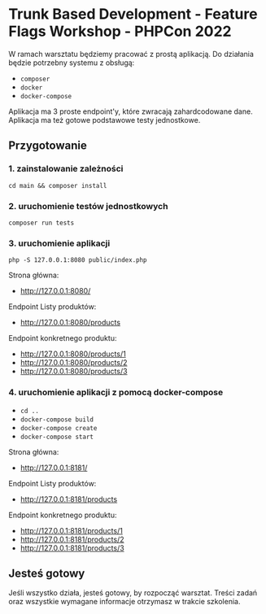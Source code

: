 # Trunk Based Development - Feature Flags Workshop - PHPCon 2022

W ramach warsztatu będziemy pracować z prostą aplikacją.
Do działania będzie potrzebny systemu z obsługą:

- `composer`
- `docker`
- `docker-compose`

Aplikacja ma 3 proste endpoint'y, które zwracają zahardcodowane dane.
Aplikacja ma też gotowe podstawowe testy jednostkowe.

## Przygotowanie

### 1. zainstalowanie zależności

`cd main && composer install`

### 2. uruchomienie testów jednostkowych

`composer run tests`

### 3. uruchomienie aplikacji

`php -S 127.0.0.1:8080 public/index.php`

Strona główna:
- http://127.0.0.1:8080/

Endpoint Listy produktów:
- http://127.0.0.1:8080/products

Endpoint konkretnego produktu:
- http://127.0.0.1:8080/products/1
- http://127.0.0.1:8080/products/2
- http://127.0.0.1:8080/products/3

### 4. uruchomienie aplikacji z pomocą docker-compose

- `cd ..`
- `docker-compose build`
- `docker-compose create`
- `docker-compose start`

Strona główna:
- http://127.0.0.1:8181/

Endpoint Listy produktów:
- http://127.0.0.1:8181/products

Endpoint konkretnego produktu:
- http://127.0.0.1:8181/products/1
- http://127.0.0.1:8181/products/2
- http://127.0.0.1:8181/products/3

## Jesteś gotowy

Jeśli wszystko działa, jesteś gotowy, by rozpocząć warsztat. 
Treści zadań oraz wszystkie wymagane informacje otrzymasz w trakcie szkolenia.
